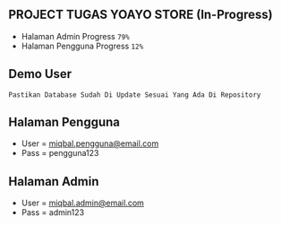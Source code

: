 ## PROJECT TUGAS YOAYO STORE (In-Progress)
 - Halaman Admin Progress `79%`
 - Halaman Pengguna Progress `12%`

## Demo User
`Pastikan Database Sudah Di Update Sesuai Yang Ada Di Repository`

## Halaman Pengguna
 - User = miqbal.pengguna@email.com
 - Pass = pengguna123

## Halaman Admin
 - User = miqbal.admin@email.com
 - Pass = admin123
